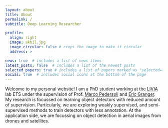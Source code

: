```yaml
---
layout: about
title: About
permalink: /
subtitle: Deep Learning Researcher

profile:
  align: right
  image: akhil.jpg
  image_circular: false # crops the image to make it circular
  address: >

news: true  # includes a list of news items
latest_posts: false  # includes a list of the newest posts
selected_papers: true # includes a list of papers marked as "selected={true}"
social: true  # includes social icons at the bottom of the page
---
```


Welcome to my personal website! I am a PhD student working at the [LIVIA](https://liviamtl.ca/) lab ETS under the supervision of Prof. [Marco Pedersoli](https://www.etsmtl.ca/en/research/professors/mpedersoli/) and [Eric Granger](https://www.etsmtl.ca/en/research/professors/egranger). My research is focussed on learning object detectors with reduced amount of supervision. Particularly, we are exploring weakly supervised, and semi-supervised methods to train detectors with less annotation. At the application side, we are focussing on object detection in aerial images from drones and satellites. 

